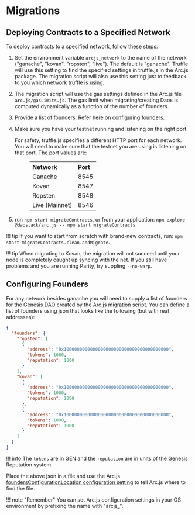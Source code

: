 # Migrations

## Deploying Contracts to a Specified Network

To deploy contracts to a specified network, follow these steps:

1. Set the environment variable `arcjs_network` to the name of the network ("ganache", "kovan", "ropsten", "live"). The default is "ganache".  Truffle will use this setting to find the specified settings in truffle.js in the Arc.js package.  The migration script will also use this setting just to feedback to you which network truffle is using.

2. The migration script will use the gas settings defined in the Arc.js file `arc.js/gasLimits.js`.  The gas limit when migrating/creating Daos is computed dynamically as a function of the number of founders.

3. Provide a list of founders. Refer here on [configuring founders](#configuring-founders).

4. Make sure you have your testnet running and listening on the right port. 

      For safety, truffle.js specifies a different HTTP port for each network.  You will need to make sure that the testnet you are using is listening on that port.  The port values are:

      <table style="margin-left:2.5rem">
      <tr style="text-align:left"><th>Network</th><th>Port</th></tr>
      <tr><td>Ganache</td><td>8545</td></tr>
      <tr><td>Kovan</td><td>8547</td></tr>
      <tr><td>Ropsten</td><td>8548</td></tr>
      <tr><td>Live (Mainnet)</td><td>8546</td></tr>
      </table>

5. run `npm start migrateContracts`, or from your application: `npm explore @daostack/arc.js -- npm start migrateContracts`

!!! tip
    If you want to start from scratch with brand-new contracts, run: `npm start migrateContracts.clean.andMigrate`.

!!! tip
    When migrating to Kovan, the migration will not succeed until your node is completely caught up syncing with the net.  If you still have problems and you are running Parity, try suppling `--no-warp`.

## Configuring Founders

For any network besides ganache you will need to supply a list of founders for the Genesis DAO created by the Arc.js migration script.  You can define a list of founders using json that looks like the following (but with real addresses):

```json
{
  "founders": {
    "ropsten": [
      {
        "address": "0x1000000000000000000000000000000000000000",
        "tokens": 1000,
        "reputation": 1000
      }
    ],
    "kovan": [
      {
        "address": "0x1000000000000000000000000000000000000000",
        "tokens": 1000,
        "reputation": 1000
      },
      {
        "address": "0x1000000000000000000000000000000000000000",
        "tokens": 1000,
        "reputation": 1000
      }
    ]
  }
}
```

!!! info
    The `tokens` are in GEN and the `reputation` are in units of the Genesis Reputation system.

Place the above json in a file and use the Arc.js [foundersConfigurationLocation configuration setting](Configuration) to tell Arc.js where to find the file.

!!! note "Remember"
    You can set Arc.js configuration settings in your OS environment by prefixing the name with "arcjs_".
